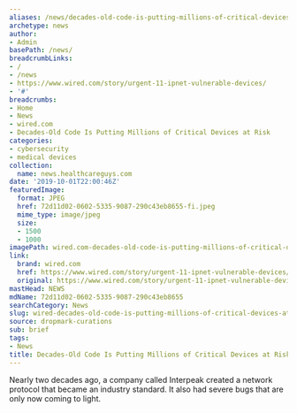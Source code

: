 ```yaml
---
aliases: /news/decades-old-code-is-putting-millions-of-critical-devices-at-risk
archetype: news
author:
- Admin
basePath: /news/
breadcrumbLinks:
- /
- /news
- https://www.wired.com/story/urgent-11-ipnet-vulnerable-devices/
- '#'
breadcrumbs:
- Home
- News
- wired.com
- Decades-Old Code Is Putting Millions of Critical Devices at Risk
categories:
- cybersecurity
- medical devices
collection:
  name: news.healthcareguys.com
date: '2019-10-01T22:00:46Z'
featuredImage:
  format: JPEG
  href: 72d11d02-0602-5335-9087-290c43eb8655-fi.jpeg
  mime_type: image/jpeg
  size:
  - 1500
  - 1000
imagePath: wired.com-decades-old-code-is-putting-millions-of-critical-devices-at-risk
link:
  brand: wired.com
  href: https://www.wired.com/story/urgent-11-ipnet-vulnerable-devices/
  original: https://www.wired.com/story/urgent-11-ipnet-vulnerable-devices/
mastHead: NEWS
mdName: 72d11d02-0602-5335-9087-290c43eb8655
searchCategory: News
slug: wired-decades-old-code-is-putting-millions-of-critical-devices-at-risk
source: dropmark-curations
sub: brief
tags:
- News
title: Decades-Old Code Is Putting Millions of Critical Devices at Risk
---
```


Nearly two decades ago, a company called Interpeak created a network protocol that became an industry standard. It also had severe bugs that are only now coming to light.